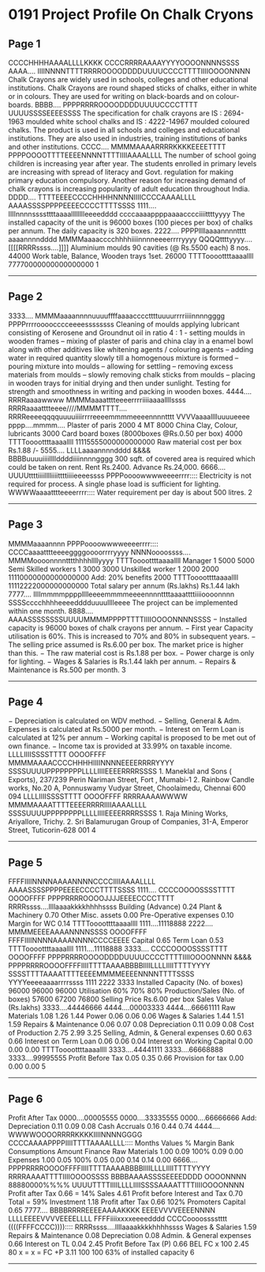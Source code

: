 # 0191 Project  Profile  On  Chalk  Cryons

## Page 1

CCCCHHHHAAAALLLLKKKK CCCCRRRRAAAAYYYYOOOONNNNSSSS AAAA.... IIIINNNNTTTTRRRROOOODDDDUUUUCCCCTTTTIIIIOOOONNNN Chalk Crayons are widely used in schools, colleges and other educational institutions. Chalk Crayons are round shaped sticks of chalks, either in white or in colours. They are used for writing on black-boards and on colour-boards. BBBB.... PPPPRRRROOOODDDDUUUUCCCCTTTT UUUUSSSSEEEESSSS The specification for chalk crayons are IS : 2694-1963 moulded white school chalks and IS : 4222-14967 moulded coloured chalks. The product is used in all schools and colleges and educational institutions. They are also used in industries, training institutions of banks and other institutions. CCCC.... MMMMAAAARRRRKKKKEEEETTTT PPPPOOOOTTTTEEEENNNNTTTTIIIIAAAALLLL The number of school going children is increasing year after year. The students enrolled in primary levels are increasing with spread of literacy and Govt. regulation for making primary education compulsory. Another reason for increasing demand of chalk crayons is increasing popularity of adult education throughout India. DDDD.... TTTTEEEECCCCHHHHNNNNIIIICCCCAAAALLLL AAAASSSSPPPPEEEECCCCTTTTSSSS 1111.... IIIInnnnssssttttaaaalllllllleeeedddd ccccaaaappppaaaacccciiiittttyyyy The installed capacity of the unit is 96000 boxes (100 pieces per box) of chalks per annum. The daily capacity is 320 boxes. 2222.... PPPPllllaaaannnntttt aaaannnndddd MMMMaaaacccchhhhiiiinnnneeeerrrryyyy QQQQttttyyyy.... [[[[RRRRssss....]]]] Aluminium moulds 90 cavities (@ Rs.5500 each) 8 nos. 44000 Work table, Balance, Wooden trays 1set. 26000 TTTToooottttaaaallll 77770000000000000000 1

---

## Page 2

3333.... MMMMaaaannnnuuuuffffaaaaccccttttuuuurrrriiiinnnngggg PPPPrrrroooocccceeeessssssss Cleaning of moulds applying lubricant consisting of Kerosene and Groundnut oil in ratio 4 : 1 - setting moulds in wooden frames – mixing of plaster of paris and china clay in a enamel bowl along with other additives like whitening agents / colouring agents – adding water in required quantity slowly till a homogenous mixture is formed – pouring mixture into moulds – allowing for settling – removing excess materials from moulds – slowly removing chalk sticks from moulds – placing in wooden trays for initial drying and then under sunlight. Testing for strength and smoothness in writing and packing in wooden boxes. 4444.... RRRRaaaawwww MMMMaaaatttteeeerrrriiiiaaaallllssss RRRRaaaatttteeee////MMMMTTTT.... RRRReeeeqqqquuuuiiiirrrreeeemmmmeeeennnntttt VVVVaaaalllluuuueeee pppp....mmmm.... Plaster of paris 2000 4 MT 8000 China Clay, Colour, lubricants 3000 Card board boxes (8000boxes @Rs.0.50 per box) 4000 TTTToooottttaaaallll 11115555000000000000 Raw material cost per box Rs.1.88 /- 5555.... LLLLaaaannnndddd &&&& BBBBuuuuiiiillllddddiiiinnnngggg 300 sqft. of covered area is required which could be taken on rent. Rent Rs.2400. Advance Rs.24,000. 6666.... UUUUttttiiiilllliiiittttiiiieeeessss PPPPoooowwwweeeerrrr:::: Electricity is not required for process. A single phase load is sufficient for lighting. WWWWaaaatttteeeerrrr:::: Water requirement per day is about 500 litres. 2

---

## Page 3

MMMMaaaannnn PPPPoooowwwweeeerrrr:::: CCCCaaaatttteeeeggggoooorrrryyyy NNNNoooossss.... MMMMoooonnnntttthhhhllllyyyy TTTToooottttaaaallll Manager 1 5000 5000 Semi Skilled workers 1 3000 3000 Unskilled worker 1 2000 2000 11110000000000000000 Add: 20% benefits 2000 TTTToooottttaaaallll 11112222000000000000 Total salary per annum (Rs.lakhs) Rs.1.44 lakh 7777.... IIIImmmmpppplllleeeemmmmeeeennnnttttaaaattttiiiioooonnnn SSSScccchhhheeeedddduuuulllleeee The project can be implemented within one month. 8888.... AAAASSSSSSSSUUUUMMMMPPPPTTTTIIIIOOOONNNNSSSS − Installed capacity is 96000 boxes of chalk crayons per annum. − First year Capacity utilisation is 60%. This is increased to 70% and 80% in subsequent years. − The selling price assumed is Rs.6.00 per box. The market price is higher than this. − The raw material cost is Rs.1.88 per box. − Power charge is only for lighting. − Wages & Salaries is Rs.1.44 lakh per annum. − Repairs & Maintenance is Rs.500 per month. 3

---

## Page 4

− Depreciation is calculated on WDV method. − Selling, General & Adm. Expenses is calculated at Rs.5000 per month. − Interest on Term Loan is calculated at 12% per annum − Working capital is proposed to be met out of own finance. − Income tax is provided at 33.99% on taxable income. LLLLIIIISSSSTTTT OOOOFFFF MMMMAAAACCCCHHHHIIIINNNNEEEERRRRYYYY SSSSUUUUPPPPPPPPLLLLIIIIEEEERRRRSSSS 1. Maneklal and Sons ( Exports), 237/239 Perin Nariman Street, Fort , Mumabi-1 2. Rainbow Candle works, No.20 A, Ponnuswamy Vudyar Street, Choolaimedu, Chennai 600 094 LLLLIIIISSSSTTTT OOOOFFFF RRRRAAAAWWWW MMMMAAAATTTTEEEERRRRIIIIAAAALLLL SSSSUUUUPPPPPPPPLLLLIIIIEEEERRRRSSSS 1. Raja Mining Works, Ariyallore, Trichy. 2. Sri Balamurugan Group of Companies, 31-A, Emperor Street, Tuticorin-628 001 4

---

## Page 5

FFFFIIIINNNNAAAANNNNCCCCIIIIAAAALLLL AAAASSSSPPPPEEEECCCCTTTTSSSS 1111.... CCCCOOOOSSSSTTTT OOOOFFFF PPPPRRRROOOOJJJJEEEECCCCTTTT RRRRssss....llllaaaakkkkhhhhssss Building (Advance) 0.24 Plant & Machinery 0.70 Other Misc. assets 0.00 Pre-Operative expenses 0.10 Margin for WC 0.14 TTTToooottttaaaallll 1111....11118888 2222.... MMMMEEEEAAAANNNNSSSS OOOOFFFF FFFFIIIINNNNAAAANNNNCCCCEEEE Capital 0.65 Term Loan 0.53 TTTToooottttaaaallll 1111....11118888 3333.... CCCCOOOOSSSSTTTT OOOOFFFF PPPPRRRROOOODDDDUUUUCCCCTTTTIIIIOOOONNNN &&&& PPPPRRRROOOOFFFFIIIITTTTAAAABBBBIIIILLLLIIIITTTTYYYY SSSSTTTTAAAATTTTEEEEMMMMEEEENNNNTTTTSSSS YYYYeeeeaaaarrrrssss 1111 2222 3333 Installed Capacity (No. of boxes) 96000 96000 96000 Utilisation 60% 70% 80% Production/Sales (No. of boxes) 57600 67200 76800 Selling Price Rs.6.00 per box Sales Value (Rs.lakhs) 3333....44446666 4444....00003333 4444....66661111 Raw Materials 1.08 1.26 1.44 Power 0.06 0.06 0.06 Wages & Salaries 1.44 1.51 1.59 Repairs & Maintenance 0.06 0.07 0.08 Depreciation 0.11 0.09 0.08 Cost of Production 2.75 2.99 3.25 Selling, Admin, & General expenses 0.60 0.63 0.66 Interest on Term Loan 0.06 0.06 0.04 Interest on Working Capital 0.00 0.00 0.00 TTTToooottttaaaallll 3333....44441111 3333....66668888 3333....99995555 Profit Before Tax 0.05 0.35 0.66 Provision for tax 0.00 0.00 0.00 5

---

## Page 6

Profit After Tax 0000....00005555 0000....33335555 0000....66666666 Add: Depreciation 0.11 0.09 0.08 Cash Accruals 0.16 0.44 0.74 4444.... WWWWOOOORRRRKKKKIIIINNNNGGGG CCCCAAAAPPPPIIIITTTTAAAALLLL:::: Months Values % Margin Bank Consumptions Amount Finance Raw Materials 1.00 0.09 100% 0.09 0.00 Expenses 1.00 0.05 100% 0.05 0.00 0.14 0.14 0.00 6666.... PPPPRRRROOOOFFFFIIIITTTTAAAABBBBIIIILLLLIIIITTTTYYYY RRRRAAAATTTTIIIIOOOOSSSS BBBBAAAASSSSEEEEDDDD OOOONNNN 88880000%%%% UUUUTTTTIIIILLLLIIIISSSSAAAATTTTIIIIOOOONNNN Profit after Tax 0.66 = 14% Sales 4.61 Profit before Interest and Tax 0.70 Total = 59% Investment 1.18 Profit after Tax 0.66 102% Promoters Capital 0.65 7777.... BBBBRRRREEEEAAAAKKKK EEEEVVVVEEEENNNN LLLLEEEEVVVVEEEELLLL FFFFiiiixxxxeeeedddd CCCCoooosssstttt ((((FFFFCCCC)))):::: RRRRssss....llllaaaakkkkhhhhssss Wages & Salaries 1.59 Repairs & Maintenance 0.08 Depreciation 0.08 Admin. & General expenses 0.66 Interest on TL 0.04 2.45 Profit Before Tax (P) 0.66 BEL FC x 100 2.45 80 x = x = FC +P 3.11 100 100 63% of installed capacity 6

---
